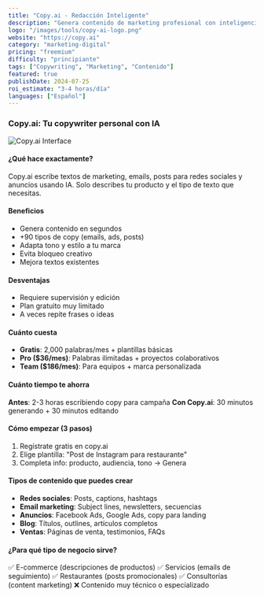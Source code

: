 ```yaml
---
title: "Copy.ai - Redacción Inteligente"
description: "Genera contenido de marketing profesional con inteligencia artificial"
logo: "/images/tools/copy-ai-logo.png"
website: "https://copy.ai"
category: "marketing-digital"
pricing: "freemium"
difficulty: "principiante"
tags: ["Copywriting", "Marketing", "Contenido"]
featured: true
publishDate: 2024-07-25
roi_estimate: "3-4 horas/día"
languages: ["Español"]
---
```


### Copy.ai: Tu copywriter personal con IA

![Copy.ai Interface](/images/herramientas/copy-ai-logo.jpg)

#### ¿Qué hace exactamente?
Copy.ai escribe textos de marketing, emails, posts para redes sociales y anuncios usando IA. Solo describes tu producto y el tipo de texto que necesitas.

#### Beneficios
- Genera contenido en segundos
- +90 tipos de copy (emails, ads, posts)
- Adapta tono y estilo a tu marca
- Evita bloqueo creativo
- Mejora textos existentes

#### Desventajas
- Requiere supervisión y edición
- Plan gratuito muy limitado
- A veces repite frases o ideas

#### Cuánto cuesta
- **Gratis**: 2,000 palabras/mes + plantillas básicas
- **Pro ($36/mes)**: Palabras ilimitadas + proyectos colaborativos
- **Team ($186/mes)**: Para equipos + marca personalizada

#### Cuánto tiempo te ahorra
**Antes**: 2-3 horas escribiendo copy para campaña
**Con Copy.ai**: 30 minutos generando + 30 minutos editando

#### Cómo empezar (3 pasos)
1. Regístrate gratis en copy.ai
2. Elige plantilla: "Post de Instagram para restaurante"
3. Completa info: producto, audiencia, tono → Genera

#### Tipos de contenido que puedes crear
- **Redes sociales**: Posts, captions, hashtags
- **Email marketing**: Subject lines, newsletters, secuencias
- **Anuncios**: Facebook Ads, Google Ads, copy para landing
- **Blog**: Títulos, outlines, artículos completos
- **Ventas**: Páginas de venta, testimonios, FAQs

#### ¿Para qué tipo de negocio sirve?
✅ E-commerce (descripciones de productos)
✅ Servicios (emails de seguimiento)
✅ Restaurantes (posts promocionales)
✅ Consultorías (content marketing)
❌ Contenido muy técnico o especializado